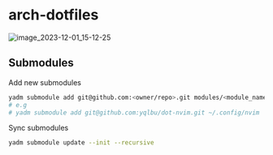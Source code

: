 # arch-dotfiles

![image_2023-12-01_15-12-25](https://github.com/yqlbu/arch-dotfiles/assets/31861128/34e4aa39-4e77-42ab-8918-7c328183cf39)

## Submodules

Add new submodules

```bash
yadm submodule add git@github.com:<owner/repo>.git modules/<module_name>
# e.g
# yadm submodule add git@github.com:yqlbu/dot-nvim.git ~/.config/nvim
```

Sync submodules

```bash
yadm submodule update --init --recursive
```
